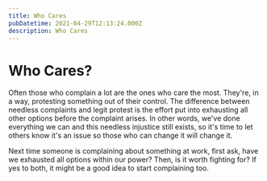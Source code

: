 ```yaml
---
title: Who Cares
pubDatetime: 2021-04-29T12:13:24.000Z
description: Who Cares
---
```


# Who Cares?

Often those who complain a lot are the ones who care the most. They're, in a way, protesting something out of their control. The difference between needless complaints and legit protest is the effort put into exhausting all other options before the complaint arises. In other words, we've done everything we can and this needless injustice still exists, so it's time to let others know it's an issue so those who can change it will change it.

Next time someone is complaining about something at work, first ask, have we exhausted all options within our power? Then, is it worth fighting for? If yes to both, it might be a good idea to start complaining too.
